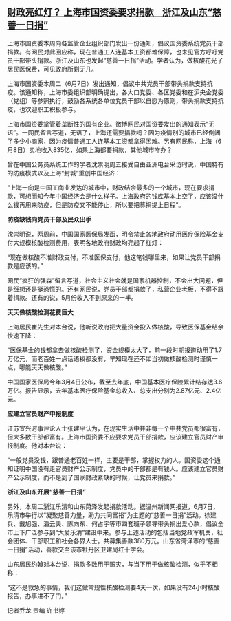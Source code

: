 <!--1654847817000-->
[财政亮红灯？ 上海市国资委要求捐款    浙江及山东“慈善一日捐”](https://www.rfa.org/mandarin/yataibaodao/huanjing/ql-06102022035637.html)
------

<p><span style="font-weight: 400;">上海市国资委本周向各监管企业组织部门发出一份通知，倡议国资委系统党员干部捐款。有网民对此回应称，现在普通工人连基本工资都难保障，也未见官方呼吁党员干部带头捐款。浙江及山东也发起“慈善一日捐”活动。学者认为，做核酸花光了居民医保费，可见政府所剩无几。</span></p><p><span style="font-weight: 400;">上海市国资委本周二（6月7日）发出通知，倡议中共党员干部带头捐款支持抗疫。该通知称，上海市委组织部明确提出，各大口党委、各区党委和在沪央企党委（党组）等参照执行，鼓励各系统各单位党员干部以自愿为原则，带头捐款支持抗疫，也欢迎职工积极参与。</span></p><p><span style="font-weight: 400;">上海市国资委掌管着垄断性的国有企业。微博网民对国资委发出的通知表示“无语”。一网民留言写道，无语了，上海还需要捐款吗？因为疫情别的城市已经倒闭了多少小商家，因为疫情普通工人连基本工资都拿得困难。另有网民称，上海（6月8日）卖地收入835亿，如果上海都要捐款，其他城市咋办？</span></p><p><span style="font-weight: 400;">曾在中国公务员系统工作的学者沈崇明周五接受自由亚洲电台采访时说，中国特有的防疫模式以及上海“封城”重创中国经济：</span></p><p><span style="font-weight: 400;">“上海一向是中国工商业发达的城市中，财政结余最多的一个城市，现在要求捐款，可想而知今年中国经济会是什么样子。上海政府的钱库基本上空了，应该没什么钱再用来防疫，但是防疫又不能停止，所以要把募捐提上日程”。</span></p><p><b>防疫缺钱向党员干部及民众出手</b></p><p><span style="font-weight: 400;">沈崇明说，两周前，中国国家医保局发函，明令禁止各地政府动用医疗保险基金支付大规模核酸检测费用，表明各地政府财政均亮起了红灯：</span></p><p><span style="font-weight: 400;">“现在做核酸不准财政支付，不准医保支付，他这笔钱哪里来，如果让党员干部捐款是应该的。”</span></p><p><span style="font-weight: 400;">网民“疯狂的强森”留言写道，社会主义社会就是国家机器控制，不会出大问题，但是细想还是挺恐慌的。还有网民说，党员干部都捐款了，私营企业老板，不得不跟着捐款。还有的说，5月份收入不到原来的一半。</span></p><p><b>天天做核酸检测花费巨大</b></p><p><span style="font-weight: 400;">上海居民崔先生对本台说，他听说政府把大量资金投入做核酸，导致医保基金结余快速下降：</span></p><p><span style="font-weight: 400;">“医保基金的钱都拿去做核酸检测了，资金规模太大了，前一段时期报道动用了1.7万亿元，而老百姓一点话语权都没有，早知现在还不如当初做核酸检测时谨慎一点，哪能天天做核酸。”</span></p><p><span style="font-weight: 400;">中国国家医保局今年3月4日公布，截至去年底，中国基本医疗保险累计结存达3.6万亿。报告显示，去年基本医疗保险基金总收入、总支出分别为2.87亿元、2.4亿元。</span></p><p><b>应建立官员财产申报制度</b></p><p><span style="font-weight: 400;">江苏宜兴时事评论人士张建平认为，在现实生活中并非每一个中共党员都很富有，但大多数干部都富有。上海市国资委不应要求党员干部捐款，应该建立官员财产申报制度。他对本台说：</span></p><p><span style="font-weight: 400;">“一般党员没钱，跟普通老百姓一样，主要是干部，掌握权力的人。国资委这个通知证明中国没有走官员财产公示制度，党员中的干部都是有钱人。应该建立官员财产公示制度，而不是到了国家财政紧缺的时候，让党员来捐款。”</span></p><p><b>浙江及山东开展“慈善一日捐”</b></p><p><span style="font-weight: 400;">另外，本周二浙江乐清和山东菏泽发起捐款活动。据温州新闻网报道，6月7日，乐清市举行以“凝聚慈善力量，助力共同富裕”为主题的“慈善一日捐”活动。徐建兵、戴旭强、潘云夫、陈向东、何占宇等市四套班子领导带头捐出爱心款，倡议全市上下广泛参与到“大爱乐清”建设中来。参与上述活动的包括当地党政军机关，社会团体、干部职工和社会各界人士。共募集善款380万元。山东省菏泽市的“慈善一日捐”活动，善款交至该市牡丹区卫建局红十字会。</span></p><p><span style="font-weight: 400;">山东居民约翰对本台说，捐款多数用于赈灾，与当下用于做核酸检测，似乎不相称：</span></p><p><span style="font-weight: 400;">“这不是救急的事情，我们这做常规性核酸检测要4天一次，如果没有24小时核酸报告，办事进不了门。”</span></p><p></p><p><span style="font-weight: 400;">记者乔龙 责编 许书婷</span></p><p><br/><br/></p>
